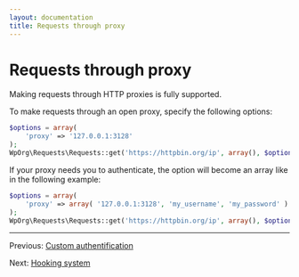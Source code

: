 ```yaml
---
layout: documentation
title: Requests through proxy
---
```


Requests through proxy
======================

Making requests through HTTP proxies is fully supported.

To make requests through an open proxy, specify the following options:

```php
$options = array(
    'proxy' => '127.0.0.1:3128'
);
WpOrg\Requests\Requests::get('https://httpbin.org/ip', array(), $options);
```

If your proxy needs you to authenticate, the option will become an array like
in the following example:

```php
$options = array(
    'proxy' => array( '127.0.0.1:3128', 'my_username', 'my_password' )
);
WpOrg\Requests\Requests::get('https://httpbin.org/ip', array(), $options);
```

***

Previous: [Custom authentification](authentication-custom.html)

Next: [Hooking system](hooks.html)
